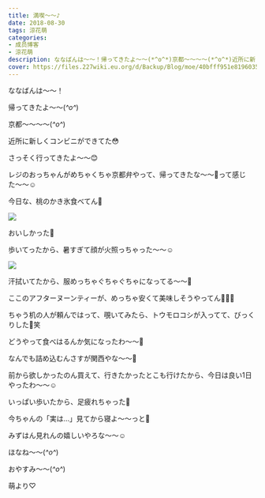 ```yaml
---
title: 満喫〜〜♪
date: 2018-08-30
tags: 涼花萌
categories: 
- 成员博客
- 涼花萌
description: ななばんは〜〜！帰ってきたよ〜〜(*^o^*)京都〜〜〜〜(*^o^*)近所に新しくコンビニができてた😳さっそく行ってきたよ〜〜😊レジのおっちゃんがめ...
cover: https://files.227wiki.eu.org/d/Backup/Blog/moe/40bfff951e8196035284d1b705898.jpg 
---
```







ななばんは〜〜！






帰ってきたよ〜〜(*^o^*)



京都〜〜〜〜(*^o^*)






近所に新しくコンビニができてた😳


さっそく行ってきたよ〜〜😊



レジのおっちゃんがめちゃくちゃ京都弁やって、帰ってきたな〜〜💓って感じた〜〜☺️











今日な、桃のかき氷食べてん🍑


![](https://files.227wiki.eu.org/d/Backup/Blog/moe/40bfff951e8196035284d1b705898.jpg)





おいしかった💓






歩いてったから、暑すぎて顔が火照っちゃった〜〜☺️



![](https://files.227wiki.eu.org/d/Backup/Blog/moe/40bfff951e8196035284d1b705898-01.jpg)







汗拭いてたから、服めっちゃぐちゃぐちゃになってる〜〜🙈






ここのアフターヌーンティーが、めっちゃ安くて美味しそうやってん🍰💓💓





ちゃう机の人が頼んではって、覗いてみたら、トウモロコシが入ってて、びっくりした🙈笑




どうやって食べはるんか気になったわ〜〜🌽





なんでも詰め込むんさすが関西やな〜〜🌽










前から欲しかったのん買えて、行きたかったとこも行けたから、今日は良い1日やったわ〜〜☺️




いっぱい歩いたから、足疲れちゃった🍬









今ちゃんの「実は…」見てから寝よ〜〜っと💓



みずはん見れんの嬉しいやろな〜〜☺️






ほなね〜〜(*^o^*)



おやすみ〜〜(*^o^*)




萌より♡


